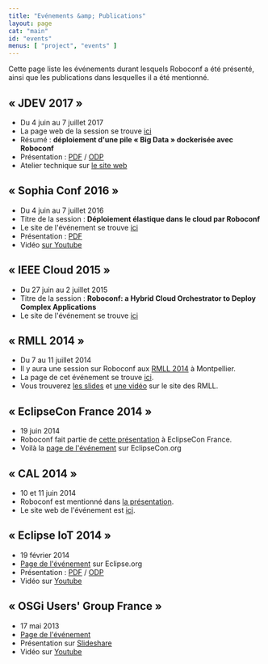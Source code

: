 ```yaml
---
title: "Evénements &amp; Publications"
layout: page
cat: "main"
id: "events"
menus: [ "project", "events" ]
---
```


Cette page liste les événements durant lesquels Roboconf a été présenté,
ainsi que les publications dans lesquelles il a été mentionné.


## &laquo; JDEV 2017 &raquo;

* Du 4 juin au 7 juillet 2017
* La page web de la session se trouve [ici](http://devlog.cnrs.fr/jdev2017/t5.a08)
* Résumé : **déploiement d'une pile « Big Data » dockerisée avec Roboconf**
* Présentation : [PDF](/slides/jdev-2017/JDEV-2017.pdf) / [ODP](/slides/jdev-2017/JDEV-2017.odp)
* Atelier technique sur [le site web](/fr/guide-utilisateur/tutoriel-apache-storm-et-docker-1.html)


## &laquo; Sophia Conf 2016 &raquo;

* Du 4 juin au 7 juillet 2016
* Titre de la session : **Déploiement élastique dans le cloud par Roboconf**
* Le site de l'événement se trouve [ici](http://www.telecom-valley.fr/sophiaconf2016-intelligence-artificielle-economie-collaborative-iot-devops/)
* Présentation : [PDF](http://www.telecom-valley.fr/wp-content/uploads/2016/07/Deneux-SophiaConf-2016-DevOps.pdf)
* Vidéo [sur Youtube](https://www.youtube.com/watch?v=8lswaoW2gCw)


## &laquo; IEEE Cloud 2015 &raquo;

* Du 27 juin au 2 juillet 2015
* Titre de la session : **Roboconf: a Hybrid Cloud Orchestrator to Deploy Complex Applications**
* Le site de l'événement se trouve [ici](http://www.thecloudcomputing.org/2015/)


## &laquo; RMLL 2014 &raquo;

* Du 7 au 11 juillet 2014
* Il y aura une session sur Roboconf aux [RMLL 2014](https://2014.rmll.info/conference285) à Montpellier.
* La page de cet événement se trouve [ici](https://2014.rmll.info/).
* Vous trouverez [les slides](https://2014.rmll.info/slides/67/Conf285-RMLL2014_Roboconf.pdf) et [une vidéo](http://video.rmll.info/videos/roboconf-une-nouvelle-solution-de-deploiement/) sur le site des RMLL.


## &laquo; EclipseCon France 2014 &raquo;

* 19 juin 2014
* Roboconf fait partie de [cette présentation](https://www.eclipsecon.org/france2014/node/738) à EclipseCon France.
* Voilà la [page de l'événement](https://www.eclipsecon.org/france2014/) sur EclipseCon.org


## &laquo; CAL 2014 &raquo;

* 10 et 11 juin 2014
* Roboconf est mentionné dans [la présentation](http://lig-membres.imag.fr/donsez/pub/publi/cal2014-keynote.pdf).
* Le site web de l'événement est [ici](http://cal2014.enseeiht.fr/programme.html).


## &laquo; Eclipse IoT 2014 &raquo;

* 19 février 2014
* [Page de l'événement](http://wiki.eclipse.org/Eclipse_IoT_Day_Grenoble_2014) sur Eclipse.org
* Présentation : 
[PDF](/slides/eclipse-iot-2014/Roboconf--Cloud-Deployment--Eclipse-IoT--Grenoble-2014.pdf) / 
[ODP](/slides/eclipse-iot-2014/Roboconf--Cloud-Deployment--Eclipse-IoT--Grenoble-2014.odp)
* Vidéo sur [Youtube](http://www.youtube.com/watch?v=h2FvWRtDoGM)


## &laquo; OSGi Users' Group France &raquo;

* 17 mai 2013
* [Page de l'événement](http://france.osgiusers.org/Meeting/201305)
* Présentation sur [Slideshare](http://fr.slideshare.net/ougf/roboconf-osgiougf)
* Vidéo sur [Youtube](http://www.youtube.com/watch?v=rL7K354lOPg)

